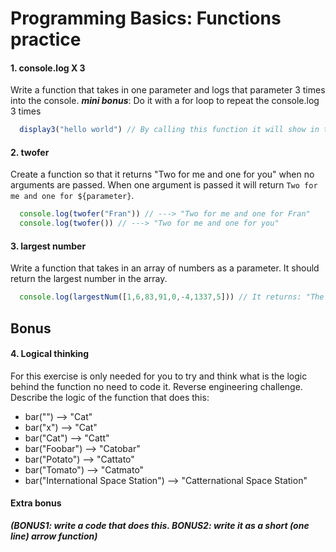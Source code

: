# Programming Basics: Functions practice

#### 1. console.log X 3
Write a function that takes in one parameter and logs that parameter 3 times into the console. ***mini bonus***: Do it with a for loop to repeat the console.log 3 times
```js
  display3("hello world") // By calling this function it will show in the terminal "hello world" 3 times one below the other.
```

#### 2. twofer
Create a function so that it returns "Two for me and one for you" when no arguments are passed. When one argument is passed it will return `Two for me and one for ${parameter}`.
```js
  console.log(twofer("Fran")) // ---> "Two for me and one for Fran"
  console.log(twofer()) // ---> "Two for me and one for you"
```

#### 3. largest number
Write a function that takes in an array of numbers as a parameter. It should return the largest number in the array. 
```js
  console.log(largestNum([1,6,83,91,0,-4,1337,5])) // It returns: "The largest number is 1337"
```


## Bonus

#### 4. Logical thinking
For this exercise is only needed for you to try and think what is the logic behind the function no need to code it.
Reverse engineering challenge. Describe the logic of the function that does this: 
- bar("") --> "Cat"
- bar("x") --> "Cat"
- bar("Cat") --> "Catt"
- bar("Foobar") --> "Catobar"
- bar("Potato") --> "Cattato"
- bar("Tomato") --> "Catmato"
- bar("International Space Station") --> "Catternational Space Station"
#### Extra bonus
***(BONUS1: write a code that does this. BONUS2: write it as a short (one line) arrow function)***

